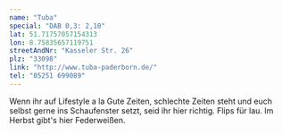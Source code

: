 ```yaml
---
name: "Tuba"
special: "DAB 0,3: 2,10"
lat: 51.71757057154313
lon: 8.75835657119751
streetAndNr: "Kasseler Str. 26"
plz: "33098"
link: "http://www.tuba-paderborn.de/"
tel: "05251 699089"
---
```

Wenn ihr auf Lifestyle a la Gute Zeiten, schlechte Zeiten steht und euch selbst gerne ins Schaufenster setzt, seid ihr hier richtig. Flips für lau. Im Herbst gibt's hier Federweißen.

